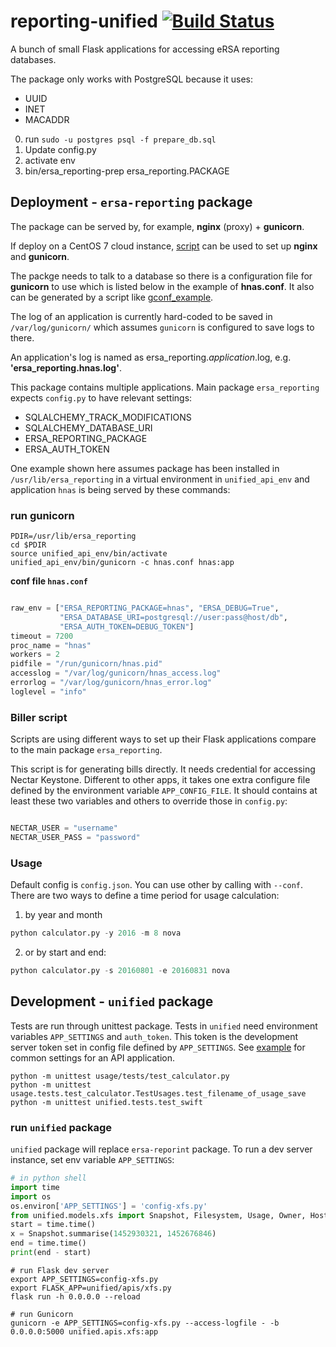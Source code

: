 # reporting-unified [![Build Status](https://travis-ci.org/eResearchSA/reporting-unified.svg)](https://travis-ci.org/eResearchSA/reporting-unified)
A bunch of small Flask applications for accessing eRSA reporting databases.

The package only works with PostgreSQL because it uses:

* UUID
* INET
* MACADDR

0. run `sudo -u postgres psql -f prepare_db.sql`
0. Update config.py
0. activate env
0. bin/ersa_reporting-prep ersa_reporting.PACKAGE

## Deployment - `ersa-reporting` package

The package can be served by, for example, __nginx__ (proxy) + __gunicorn__.

If deploy on a CentOS 7 cloud instance, [script](centos7.sh) can be used to set up __nginx__ and __gunicorn__.

The packge needs to talk to a database so there is a configuration file for __gunicorn__ to use
which is listed below in the example of __hnas.conf__. It also can be generated by a script like
[gconf_example](gconf_generator.sh.example).

The log of an application is currently hard-coded to be saved in `/var/log/gunicorn/` which assumes `gunicorn` is configured to save logs to there.

An application's log is named as ersa_reporting._application_.log, e.g. __'ersa_reporting.hnas.log'__.

This package contains multiple applications. Main package `ersa_reporting`
expects `config.py` to have relevant settings:
* SQLALCHEMY_TRACK_MODIFICATIONS
* SQLALCHEMY_DATABASE_URI
* ERSA_REPORTING_PACKAGE
* ERSA_AUTH_TOKEN


One example shown here assumes package has been installed in `/usr/lib/ersa_reporting` in a virtual environment in `unified_api_env`
and application `hnas` is being served by these commands:

### run gunicorn

```shell
PDIR=/usr/lib/ersa_reporting
cd $PDIR
source unified_api_env/bin/activate
unified_api_env/bin/gunicorn -c hnas.conf hnas:app
```

__conf file `hnas.conf`__

```python

raw_env = ["ERSA_REPORTING_PACKAGE=hnas", "ERSA_DEBUG=True",
           "ERSA_DATABASE_URI=postgresql://user:pass@host/db",
           "ERSA_AUTH_TOKEN=DEBUG_TOKEN"]
timeout = 7200
proc_name = "hnas"
workers = 2
pidfile = "/run/gunicorn/hnas.pid"
accesslog = "/var/log/gunicorn/hnas_access.log"
errorlog = "/var/log/gunicorn/hnas_error.log"
loglevel = "info"
```

### Biller script

Scripts are using different ways to set up their Flask applications compare
to the main package `ersa_reporting`.

This script is for generating bills directly. It needs credential for accessing
Nectar Keystone. Different to other apps, it takes one extra configure file
defined by the environment variable `APP_CONFIG_FILE`. It should contains
at least these two variables and others to override those in `config.py`:

```python

NECTAR_USER = "username"
NECTAR_USER_PASS = "password"
```

### Usage

Default config is `config.json`. You can use other by calling with `--conf`.
There are two ways to define a time period for usage calculation:

1. by year and month
```python
python calculator.py -y 2016 -m 8 nova
```

2. or by start and end:
```python
python calculator.py -s 20160801 -e 20160831 nova
```

## Development - `unified` package

Tests are run through unittest package. Tests in `unified` need environment
variables `APP_SETTINGS` and `auth_token`. This token is the development
server token set in config file defined by `APP_SETTINGS`. See [example](config.py.example)
for common settings for an API application.

```
python -m unittest usage/tests/test_calculator.py
python -m unittest usage.tests.test_calculator.TestUsages.test_filename_of_usage_save
python -m unittest unified.tests.test_swift
```


### run `unified` package
`unified` package will replace `ersa-reporint` package. To run a dev server
instance, set env variable `APP_SETTINGS`:

```python
# in python shell
import time
import os
os.environ['APP_SETTINGS'] = 'config-xfs.py'
from unified.models.xfs import Snapshot, Filesystem, Usage, Owner, Host
start = time.time()
x = Snapshot.summarise(1452930321, 1452676846)
end = time.time()
print(end - start)

```

```shell
# run Flask dev server
export APP_SETTINGS=config-xfs.py
export FLASK_APP=unified/apis/xfs.py
flask run -h 0.0.0.0 --reload

# run Gunicorn
gunicorn -e APP_SETTINGS=config-xfs.py --access-logfile - -b 0.0.0.0:5000 unified.apis.xfs:app
```
